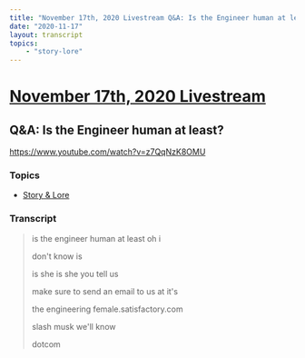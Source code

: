 ```yaml
---
title: "November 17th, 2020 Livestream Q&A: Is the Engineer human at least?"
date: "2020-11-17"
layout: transcript
topics:
    - "story-lore"
---
```

# [November 17th, 2020 Livestream](../2020-11-17.md)
## Q&A: Is the Engineer human at least?
https://www.youtube.com/watch?v=z7QqNzK8OMU

### Topics
* [Story & Lore](../topics/story-lore.md)

### Transcript

> is the engineer human at least oh i
> 
> don't know is
> 
> is she is she you tell us
> 
> make sure to send an email to us at it's
> 
> the engineering female.satisfactory.com
> 
> slash musk we'll know
> 
> dotcom
> 
